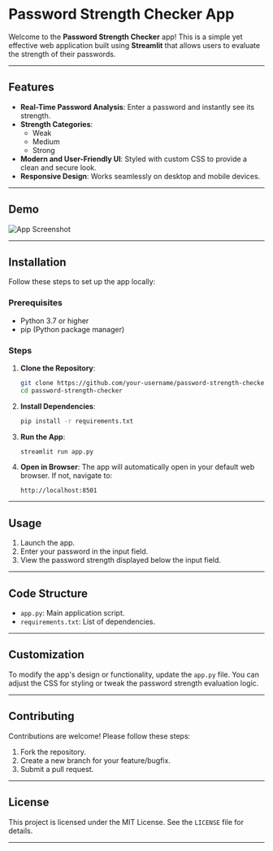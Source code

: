 # Password Strength Checker App

Welcome to the **Password Strength Checker** app! This is a simple yet effective web application built using **Streamlit** that allows users to evaluate the strength of their passwords.

---

## Features

- **Real-Time Password Analysis**: Enter a password and instantly see its strength.
- **Strength Categories**:
  - Weak
  - Medium
  - Strong
- **Modern and User-Friendly UI**: Styled with custom CSS to provide a clean and secure look.
- **Responsive Design**: Works seamlessly on desktop and mobile devices.

---

## Demo
![App Screenshot](https://via.placeholder.com/800x400.png?text=Password+Strength+Checker+Demo)

---

## Installation

Follow these steps to set up the app locally:

### Prerequisites
- Python 3.7 or higher
- pip (Python package manager)

### Steps
1. **Clone the Repository**:
   ```bash
   git clone https://github.com/your-username/password-strength-checker.git
   cd password-strength-checker
   ```

2. **Install Dependencies**:
   ```bash
   pip install -r requirements.txt
   ```

3. **Run the App**:
   ```bash
   streamlit run app.py
   ```

4. **Open in Browser**:
   The app will automatically open in your default web browser. If not, navigate to:
   ```
   http://localhost:8501
   ```

---

## Usage

1. Launch the app.
2. Enter your password in the input field.
3. View the password strength displayed below the input field.

---

## Code Structure

- `app.py`: Main application script.
- `requirements.txt`: List of dependencies.

---

## Customization

To modify the app's design or functionality, update the `app.py` file. You can adjust the CSS for styling or tweak the password strength evaluation logic.

---

## Contributing

Contributions are welcome! Please follow these steps:

1. Fork the repository.
2. Create a new branch for your feature/bugfix.
3. Submit a pull request.

---

## License

This project is licensed under the MIT License. See the `LICENSE` file for details.

---



